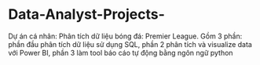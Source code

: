 # Data-Analyst-Projects-
Dự án cá nhân: Phân tích dữ liệu bóng đá: Premier League. Gồm 3 phần: phần đầu phân tích dữ liệu sử dụng  SQL, phần 2 phân tích và visualize data với Power BI, phần 3 làm tool báo cáo tự động bằng ngôn ngữ python
